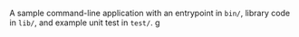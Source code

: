 A sample command-line application with an entrypoint in `bin/`, library code
in `lib/`, and example unit test in `test/`.
g